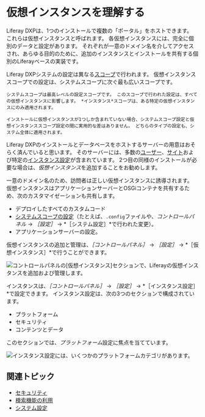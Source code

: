 # 仮想インスタンスを理解する

Liferay DXPは、1つのインストールで複数の「ポータル」をホストできます。 これらは仮想インスタンスと呼ばれます。 各仮想インスタンスには、完全に個別のデータと設定があります。 それぞれが一意のドメイン名を介してアクセスされ、あらゆる目的のために、追加のインスタンスとインストールを共有する個別のLiferayベースの実装です。

Liferay DXPシステムの設定は異なる[スコープ](../understanding-configuration-scope.md)で行われます。 仮想インスタンススコープでの設定は、システムスコープに次ぐ最も広いスコープです。

```{important}
システムスコープは最高レベルの設定スコープです。 このスコープで行われた設定は、すべての仮想インスタンスに影響します。 *インスタンス*スコープは、ある特定の仮想インスタンスにのみ適用されます。

インストールに仮想インスタンスが1つしか含まれていない場合、システムスコープ設定と仮想インスタンススコープ設定の間に実用的な差はありません。 どちらのタイプの設定も、システム全体に適用されます。
```

Liferay DXPのインストールとデータベースをホストするサーバーの用意はおそらく済んでいると思います。 そのサーバーには、多数の[ユーザー](../../../users-and-permissions/users/understanding-users.md)、[サイト](../../../site-building.md)および特定の[インスタンス設定](./instance-configuration.md)が含まれています。 2つ目の同様のインストールが必要な場合は、*仮想インスタンス*を追加することをお勧めします。

一意のドメイン名のため、訪問者は正しい仮想インスタンスに誘導されます。 仮想インスタンスはアプリケーションサーバーとOSGiコンテナを共有するため、次のカスタマイゼーションも共有します。

*  デプロイしたすべてのカスタムコード
*  [システムスコープの設定](../system-settings.md)（たとえば、`.config`ファイルや、*コントロールパネル* &rarr; *［設定］* &rarr; *［システム設定］*で行われた変更）。
*  アプリケーションサーバーの設定。

仮想インスタンスの追加と管理は、*［コントロールパネル］* &rarr; *［設定］* &rarr; *［仮想インスタンス］*で行うことができます。

![コントロールパネルの[仮想インスタンス]セクションで、Liferayの仮想インスタンスを追加および管理します。](./understanding-virtual-instances/images/01.png)

インスタンスは、*［コントロールパネル］* &rarr; *［設定］* &rarr; *［インスタンス設定］*で設定できます。 インスタンス設定は、次の3つのセクションで構成されています。

* プラットフォーム
* セキュリティ
* コンテンツとデータ

このセクションでは、*プラットフォーム*設定に焦点を当てています。

![インスタンス設定には、いくつかのプラットフォームカテゴリがあります。](./understanding-virtual-instances/images/02.png)

## 関連トピック

* [セキュリティ](../../../installation-and-upgrades/securing-liferay.md)
* [検索機能の利用](../../../using-search.md)
* [システム設定](../system-settings.md)